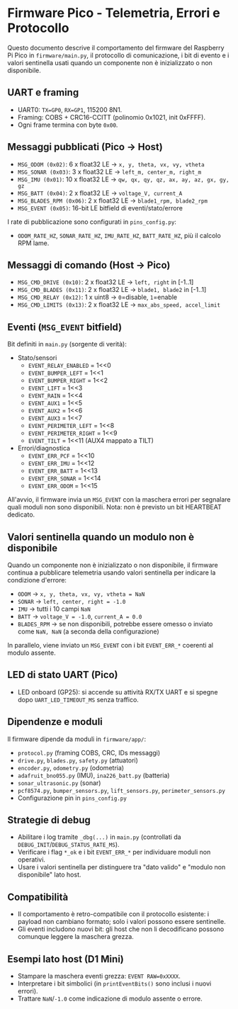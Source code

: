 # Firmware Pico - Telemetria, Errori e Protocollo

Questo documento descrive il comportamento del firmware del Raspberry Pi Pico in `firmware/main.py`, il protocollo di comunicazione, i bit di evento e i valori sentinella usati quando un componente non è inizializzato o non disponibile.

## UART e framing
- UART0: `TX=GP0`, `RX=GP1`, 115200 8N1.
- Framing: COBS + CRC16-CCITT (polinomio 0x1021, init 0xFFFF).
- Ogni frame termina con byte `0x00`.

## Messaggi pubblicati (Pico → Host)
- `MSG_ODOM (0x02)`: 6 x float32 LE → `x, y, theta, vx, vy, vtheta`
- `MSG_SONAR (0x03)`: 3 x float32 LE → `left_m, center_m, right_m`
- `MSG_IMU (0x01)`: 10 x float32 LE → `qw, qx, qy, qz, ax, ay, az, gx, gy, gz`
- `MSG_BATT (0x04)`: 2 x float32 LE → `voltage_V, current_A`
- `MSG_BLADES_RPM (0x06)`: 2 x float32 LE → `blade1_rpm, blade2_rpm`
- `MSG_EVENT (0x05)`: 16-bit LE bitfield di eventi/stato/errore

I rate di pubblicazione sono configurati in `pins_config.py`:
- `ODOM_RATE_HZ`, `SONAR_RATE_HZ`, `IMU_RATE_HZ`, `BATT_RATE_HZ`, più il calcolo RPM lame.

## Messaggi di comando (Host → Pico)
- `MSG_CMD_DRIVE (0x10)`: 2 x float32 LE → `left, right` in [-1..1]
- `MSG_CMD_BLADES (0x11)`: 2 x float32 LE → `blade1, blade2` in [-1..1]
- `MSG_CMD_RELAY (0x12)`: 1 x uint8 → `0`=disable, `1`=enable
- `MSG_CMD_LIMITS (0x13)`: 2 x float32 LE → `max_abs_speed, accel_limit`

## Eventi (`MSG_EVENT` bitfield)
Bit definiti in `main.py` (sorgente di verità):
- Stato/sensori
  - `EVENT_RELAY_ENABLED`   = 1<<0
  - `EVENT_BUMPER_LEFT`     = 1<<1
  - `EVENT_BUMPER_RIGHT`    = 1<<2
  - `EVENT_LIFT`            = 1<<3
  - `EVENT_RAIN`            = 1<<4
  - `EVENT_AUX1`            = 1<<5
  - `EVENT_AUX2`            = 1<<6
  - `EVENT_AUX3`            = 1<<7
  - `EVENT_PERIMETER_LEFT`  = 1<<8
  - `EVENT_PERIMETER_RIGHT` = 1<<9
  - `EVENT_TILT`            = 1<<11  (AUX4 mappato a TILT)
- Errori/diagnostica
  - `EVENT_ERR_PCF`   = 1<<10
  - `EVENT_ERR_IMU`   = 1<<12
  - `EVENT_ERR_BATT`  = 1<<13
  - `EVENT_ERR_SONAR` = 1<<14
  - `EVENT_ERR_ODOM`  = 1<<15

All'avvio, il firmware invia un `MSG_EVENT` con la maschera errori per segnalare quali moduli non sono disponibili. Nota: non è previsto un bit HEARTBEAT dedicato.

## Valori sentinella quando un modulo non è disponibile
Quando un componente non è inizializzato o non disponibile, il firmware continua a pubblicare telemetria usando valori sentinella per indicare la condizione d'errore:
- `ODOM` → `x, y, theta, vx, vy, vtheta = NaN`
- `SONAR` → `left, center, right = -1.0`
- `IMU` → tutti i 10 campi `NaN`
- `BATT` → `voltage_V = -1.0`, `current_A = 0.0`
- `BLADES_RPM` → se non disponibili, potrebbe essere omesso o inviato come `NaN, NaN` (a seconda della configurazione)

In parallelo, viene inviato un `MSG_EVENT` con i bit `EVENT_ERR_*` coerenti al modulo assente.

## LED di stato UART (Pico)
- LED onboard (GP25): si accende su attività RX/TX UART e si spegne dopo `UART_LED_TIMEOUT_MS` senza traffico.

## Dipendenze e moduli
Il firmware dipende da moduli in `firmware/app/`:
- `protocol.py` (framing COBS, CRC, IDs messaggi)
- `drive.py`, `blades.py`, `safety.py` (attuatori)
- `encoder.py`, `odometry.py` (odometria)
- `adafruit_bno055.py` (IMU), `ina226_batt.py` (batteria)
- `sonar_ultrasonic.py` (sonar)
- `pcf8574.py`, `bumper_sensors.py`, `lift_sensors.py`, `perimeter_sensors.py`
- Configurazione pin in `pins_config.py`

## Strategie di debug
- Abilitare i log tramite `_dbg(...)` in `main.py` (controllati da `DEBUG_INIT`/`DEBUG_STATUS_RATE_MS`).
- Verificare i flag `*_ok` e i bit `EVENT_ERR_*` per individuare moduli non operativi.
- Usare i valori sentinella per distinguere tra "dato valido" e "modulo non disponibile" lato host.

## Compatibilità
- Il comportamento è retro-compatibile con il protocollo esistente: i payload non cambiano formato; solo i valori possono essere sentinelle.
- Gli eventi includono nuovi bit: gli host che non li decodificano possono comunque leggere la maschera grezza.

## Esempi lato host (D1 Mini)
- Stampare la maschera eventi grezza: `EVENT RAW=0xXXXX`.
- Interpretare i bit simbolici (in `printEventBits()` sono inclusi i nuovi errori).
- Trattare `NaN`/`-1.0` come indicazione di modulo assente o errore.

